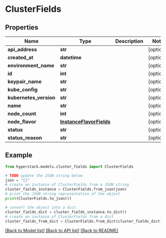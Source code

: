 # ClusterFields


## Properties

Name | Type | Description | Notes
------------ | ------------- | ------------- | -------------
**api_address** | **str** |  | [optional] 
**created_at** | **datetime** |  | [optional] 
**environment_name** | **str** |  | [optional] 
**id** | **int** |  | [optional] 
**keypair_name** | **str** |  | [optional] 
**kube_config** | **str** |  | [optional] 
**kubernetes_version** | **str** |  | [optional] 
**name** | **str** |  | [optional] 
**node_count** | **int** |  | [optional] 
**node_flavor** | [**InstanceFlavorFields**](InstanceFlavorFields.md) |  | [optional] 
**status** | **str** |  | [optional] 
**status_reason** | **str** |  | [optional] 

## Example

```python
from hyperstack.models.cluster_fields import ClusterFields

# TODO update the JSON string below
json = "{}"
# create an instance of ClusterFields from a JSON string
cluster_fields_instance = ClusterFields.from_json(json)
# print the JSON string representation of the object
print(ClusterFields.to_json())

# convert the object into a dict
cluster_fields_dict = cluster_fields_instance.to_dict()
# create an instance of ClusterFields from a dict
cluster_fields_from_dict = ClusterFields.from_dict(cluster_fields_dict)
```
[[Back to Model list]](../README.md#documentation-for-models) [[Back to API list]](../README.md#documentation-for-api-endpoints) [[Back to README]](../README.md)


